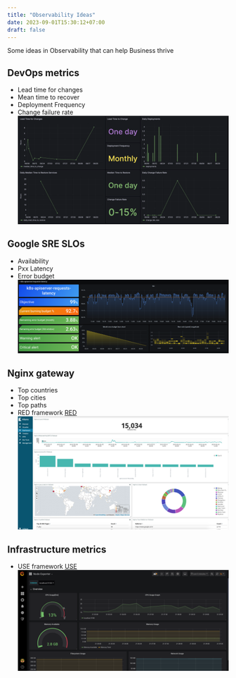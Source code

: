 ```yaml
---
title: "Observability Ideas"
date: 2023-09-01T15:30:12+07:00
draft: false
---
```


Some ideas in Observability that can help Business thrive

## DevOps metrics
- Lead time for changes
- Mean time to recover
- Deployment Frequency
- Change failure rate![devopsmetrics](/images/observability-ideas/image.png)

## Google SRE SLOs
- Availability
- Pxx Latency
- Error budget![sreslos](/images/observability-ideas/image-1.png)

## Nginx gateway
- Top countries
- Top cities
- Top paths
- RED framework [RED](https://www.weave.works/blog/the-red-method-key-metrics-for-microservices-architecture/)![nginxgateway](/images/observability-ideas/image-2.png)

## Infrastructure metrics
- USE framework [USE](https://www.brendangregg.com/usemethod.html)![use](/images/observability-ideas/image-3.png)